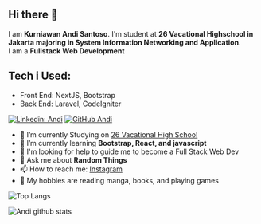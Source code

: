 ## Hi there 👋

I am **Kurniawan Andi Santoso**. I'm student at **26 Vacational Highschool in Jakarta majoring in System Information Networking and Application**.  
I am a **Fullstack Web Development**

## Tech i Used:
- Front End:
 NextJS,
 Bootstrap
- Back End:
 Laravel,
 CodeIgniter


[![Linkedin: Andi](https://img.shields.io/badge/-Kurniawan-blue?style=flat-square&logo=Linkedin&logoColor=white&link=https://www.linkedin.com/in/kurniawan-andi-20b5b0195/)](https://www.linkedin.com/in/kurniawan-andi-20b5b0195/)
[![GitHub Andi](https://img.shields.io/github/followers/Andi2809?label=follow&style=social)](https://github.com/Andi2809)



- 🔭 I’m currently Studying on [26 Vacational High School](https://www.google.com/maps/place/SMK+Negeri+26+Jakarta/@-6.1945788,106.8873142,15z/data=!4m5!3m4!1s0x0:0xa4012b68ec698d4e!8m2!3d-6.1945788!4d106.8873142)
- 🌱 I’m currently learning **Bootstrap, React, and javascript**
- 🤔 I'm looking for help to guide me to become a Full Stack Web Dev
- 💬 Ask me about **Random Things**
- 📫 How to reach me: [Instagram](https://www.instagram.com/andi_2809/)
- 📖 My hobbies are reading manga, books, and playing games

![Top Langs](https://github-readme-stats.vercel.app/api/top-langs/?username=andi2809&layout=compact&theme=dark&hide_border=true)

![Andi github stats](https://github-readme-stats.vercel.app/api?username=andi2809&show_icons=true&hide_border=true&theme=dark)
